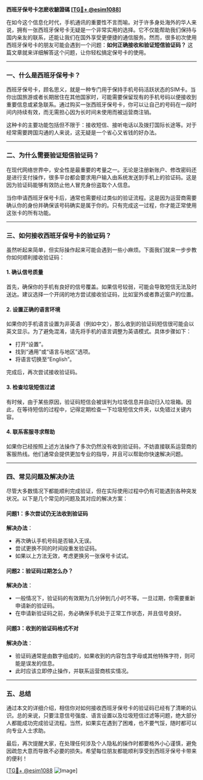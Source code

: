 **西班牙保号卡怎麽收驗證碼 [[TG💪+ @esim1088](https://t.me/s/esim1088)]**

在如今这个信息化时代，手机通讯的重要性不言而喻。对于许多身处海外的华人来说，拥有一张西班牙保号卡无疑是一个非常实用的选择。它不仅能帮助我们保持与国内亲友的联系，还能让我们在国外享受更便捷的通信服务。然而，很多初次使用西班牙保号卡的朋友可能会遇到一个问题：**如何正确接收和验证短信验证码？** 这篇文章就来详细解答这个问题，让你轻松搞定保号卡的使用。

---

### **一、什么是西班牙保号卡？**

西班牙保号卡，顾名思义，就是一种专门用于保持手机号码活跃状态的SIM卡。当你出国旅游或者长期居住在其他国家时，可能需要保留现有的手机号码以便接收到重要信息或紧急联系。通过购买一张西班牙保号卡，你可以让自己的号码在一段时间内持续有效，而无需担心因为长时间未使用而被运营商注销。

这种卡的主要功能包括但不限于：接收短信、接听电话以及拨打国际长途等。对于经常需要跨国沟通的人来说，这无疑是一个省心又省钱的好办法。

---

### **二、为什么需要验证短信验证码？**

在现代网络世界中，安全性是最重要的考量之一。无论是注册新账户、修改密码还是进行支付操作，很多平台都会要求用户输入由系统发送到手机上的验证码。这是因为验证码能够有效防止他人冒充身份盗取个人信息。

当你申请西班牙保号卡后，通常也需要经过类似的验证流程。这是因为运营商需要确认你的身份并确保该号码确实是属于你的。只有完成这一过程，你才能正常使用这张卡的所有功能。

---

### **三、如何接收西班牙保号卡的验证码？**

虽然听起来简单，但实际操作起来可能会遇到一些小麻烦。下面我们就来一步步教你如何顺利接收验证码：

#### **1. 确认信号质量**
首先，确保你的手机有良好的信号覆盖。如果信号较弱，可能会导致短信无法及时送达。建议选择一个开阔的地方尝试接收验证码，比如室外或者靠近窗户的位置。

#### **2. 设置正确的语言环境**
如果你的手机语言设置为非英语（例如中文），那么收到的验证码短信很可能会以英文显示。为了避免混淆，请先将手机的语言调整为英语模式。具体步骤如下：
- 打开“设置”。
- 找到“通用”或“语言与地区”选项。
- 将语言切换至“English”。

完成后，再次尝试接收验证码。

#### **3. 检查垃圾短信过滤**
有时候，由于某些原因，验证码短信会被误判为垃圾信息并自动归入垃圾箱。因此，在等待短信的过程中，记得定期检查一下垃圾短信文件夹，以免错过关键内容。

#### **4. 联系客服寻求帮助**
如果你已经按照上述方法操作了多次仍然没有收到验证码，不妨直接联系运营商的客服热线。他们通常会提供更加专业的指导，并且可以帮助你快速解决问题。

---

### **四、常见问题及解决办法**

尽管大多数情况下都能顺利完成验证，但在实际使用过程中仍有可能遇到各种突发状况。以下是几个常见的问题及其对应的解决方案：

#### **问题1：多次尝试仍无法收到验证码**
**解决办法**：  
- 再次确认手机号码是否输入无误。
- 尝试更换不同的时间段重发验证码。
- 如果以上方法无效，考虑更换另一张保号卡试试。

#### **问题2：验证码过期怎么办？**
**解决办法**：  
- 一般情况下，验证码的有效期为几分钟到几小时不等。一旦过期，你需要重新申请新的验证码。
- 在申请新验证码之前，务必确保手机处于正常工作状态，并且信号良好。

#### **问题3：收到的验证码格式不对**
**解决办法**：  
- 验证码通常是由数字组成的，如果收到的内容包含字母或其他特殊字符，则可能是误发的信息。
- 此时应该立即停止操作，并联系运营商核实情况。

---

### **五、总结**

通过本文的详细介绍，相信你对如何接收西班牙保号卡的验证码已经有了清晰的认识。总的来说，只要注意信号强度、语言设置以及垃圾短信过滤等问题，绝大部分人都能成功完成验证流程。当然，如果实在遇到了困难，也不要气馁，随时都可以向专业人士求助。

最后，再次提醒大家，在处理任何涉及个人隐私的操作时都要格外小心谨慎，避免因疏忽大意而导致不必要的损失。希望每位朋友都能顺利享受到西班牙保号卡带来的便利！

[[TG💪+ @esim1088](https://t.me/s/esim1088) ![Image](https://i.postimg.cc/4NQfJmqS/Snipaste-2025-05-13-00-14-12.png)]